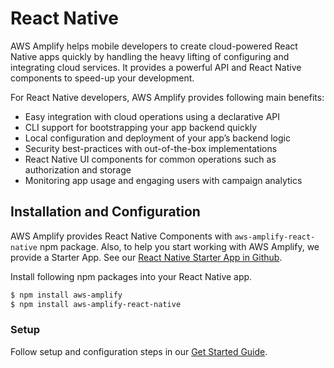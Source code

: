 ---
---

# React Native

AWS Amplify helps mobile developers to create cloud-powered React Native apps quickly by handling the heavy lifting of configuring and integrating cloud services. It provides a powerful API and React Native components to speed-up your development.

For React Native developers, AWS Amplify provides following main benefits:
- Easy integration with cloud operations using a declarative API
- CLI support for bootstrapping your app backend quickly
- Local configuration and deployment of your app’s backend logic
- Security best-practices with out-of-the-box implementations
- React Native UI components for common operations such as authorization and storage
- Monitoring app usage and engaging users with campaign analytics

## Installation and Configuration

AWS Amplify provides React Native Components with `aws-amplify-react-native` npm package. Also, to help you start working with AWS Amplify, we provide a Starter App.  See our [React Native Starter App in Github](https://github.com/awslabs/aws-mobile-react-native-starter).

Install following npm packages into your React Native app.

```bash
$ npm install aws-amplify
$ npm install aws-amplify-react-native
```

### Setup

Follow setup and configuration steps in our [Get Started Guide](https://aws-amplify.github.io/amplify-js/media/quick_start?platform=react-native).

 
